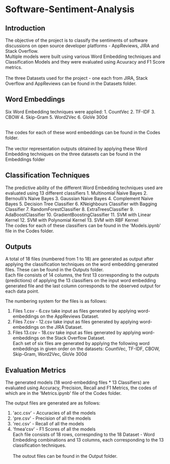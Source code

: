 # Software-Sentiment-Analysis

<h2>Introduction</h2>
The objective of the project is to classify the sentiments of software discussions on open source developer platforms - AppReviews, JIRA and Stack Overflow.
<br>Multiple models were built using various Word Embedding techniques and Classification Models and they were evaluated using Acuuracy and F1 Score metrics.<br/>
<br>The three Datasets used for the project - one each from JIRA, Stack Overflow and AppReviews can be found in the Datasets folder.<br/>

<h2>Word Embeddings</h2>
Six Word Embedding techniques were applied:
1. CountVec
2. TF-IDF
3. CBOW
4. Skip-Gram
5. Word2Vec
6. GloVe 300d

<br>The codes for each of these word embeddings can be found in the Codes folder.<br/>
<br>The vector representation outputs obtained by applying these Word Embedding techniques on the three datasets can be found in the Embeddings folder<br/>

<h2>Classification Techniques</h2>
The predictive ability of the different Word Embedding techniques used are evaluated using 13 different classifiers
1. Multinomial Naive Bayes
2. Bernoulli’s Naive Bayes
3. Gaussian Naive Bayes
4. Complement Naive Bayes
5. Decision Tree Classifier
6. KNeighbours Classifier with Bagging Classifier
7. RandomForestClassifier
8. ExtraTreesClassifier
9. AdaBoostClassifier
10. GradientBoostingClassifier
11. SVM with Linear Kernel
12. SVM with Polynomial Kernel 
13. SVM with RBF Kernel
<br>The codes for each of these classifiers can be found in the 'Models.ipynb' file in the Codes folder.<br/>

<h2>Outputs</h2>
A total of 18 files (numbered from 1 to 18) are generated as output after applying the classification techniques on the word embedding generated files. These can be found in the Outputs folder.
<br>Each file consists of 14 columns, the first 13 corresponding to the outputs (predictions) of applying the 13 classifiers on the input word embedding generated file and the last column corresponds to the observed output for each data point.<br/>

The numbering system for the files is as follows:
1. Files 1.csv - 6.csv take input as files generated by applying word-embeddings on the AppReviews Dataset.
2. Files 7.csv - 12.csv take input as files generated by applying word-embeddings on the JIRA Dataset.
3. Files 13.csv - 18.csv take input as files generated by applying word-embeddings on the Stack Overflow Dataset.
<br>Each set of six files are generated by applying the following word embeddings in given order on the datasets: CountVec, TF-IDF, CBOW, Skip-Gram, Word2Vec, GloVe 300d<br/>

<h2>Evaluation Metrics</h2>
The generated models (18 word-embedding files * 13 Classifiers) are evaluated using Accuracy, Precision, Recall and F1 Metrics, the codes of which are in the 'Metrics.ipynb' file of the Codes folder.

The output files are generated are as follows:
1. 'acc.csv' - Accuracies of all the models
2. 'pre.csv' - Precision of all the models
3. 'rec.csv' - Recall of all the models
4. 'fmea'csv' - F1 Scores of all the models
<br>Each file consists of 18 rows, correspnding to the 18 Dataset - Word Embedding combinations and 13 columns, each corresponding to the 13 classification techniques.<br/> 
<br>The outout files can be found in the Output folder.<br/>

